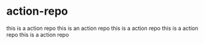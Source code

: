 # action-repo
this is a action repo
this is an action repo
this is a action repo
this is a action repo
this is a action repo
